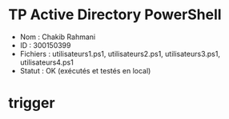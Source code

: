 # TP Active Directory PowerShell

- Nom : Chakib Rahmani
- ID : 300150399
- Fichiers : utilisateurs1.ps1, utilisateurs2.ps1, utilisateurs3.ps1, utilisateurs4.ps1
- Statut : OK (exécutés et testés en local)
# trigger
